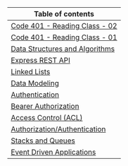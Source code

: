 | Table of contents                                                           |
| --------------------------------------------------------------------------- |
| [Code 401 - Reading Class - 02](./Readings/Class02.md)                      |
| [Code 401 - Reading Class - 01](./Readings/Class01.md)                      |
| [Data Structures and Algorithms](./Readings/DataStructuresandAlgorithms.md) |
| [Express REST API](./Readings/ExpressRESTAPI.md)                            |
| [Linked Lists](./Readings/linkedLists.md)                                   |
| [Data Modeling](./Readings/DataModeling.md)                                 |
| [Authentication](./Readings/Authentication.md)                              |
| [Bearer Authorization](./Readings/BearerAuthorization.md)                   |
| [Access Control (ACL)](./Readings/AccessControlACL.md)                      |
| [Authorization/Authentication](./Readings/AuthorizationAuthentication.md)   |
| [Stacks and Queues](./Readings/StacksandQueues.md)                          |
| [Event Driven Applications](./Readings/EventDrivenApplications.md)          |
